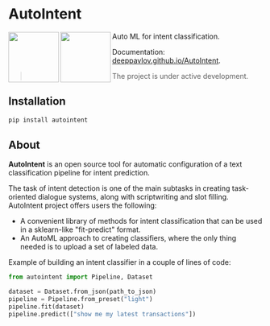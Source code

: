 # AutoIntent

<img align="left" width="100" height="100" src="logo/square-light.svg#gh-light-mode-only">
<img align="left" width="100" height="100" src="logo/square-dark.svg#gh-dark-mode-only">

Auto ML for intent classification.

Documentation: [deeppavlov.github.io/AutoIntent](https://deeppavlov.github.io/AutoIntent/).

> The project is under active development.

## Installation

```bash
pip install autointent
```

## About

**AutoIntent** is an open source tool for automatic configuration of a text classification pipeline for intent prediction.

The task of intent detection is one of the main subtasks in creating task-oriented dialogue systems, along with scriptwriting and slot filling. AutoIntent project offers users the following:

- A convenient library of methods for intent classification that can be used in a sklearn-like "fit-predict" format.
- An AutoML approach to creating classifiers, where the only thing needed is to upload a set of labeled data.

Example of building an intent classifier in a couple of lines of code:

```python
from autointent import Pipeline, Dataset

dataset = Dataset.from_json(path_to_json)
pipeline = Pipeline.from_preset("light")
pipeline.fit(dataset)
pipeline.predict(["show me my latest transactions"])
```
